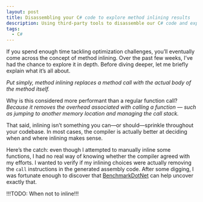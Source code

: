 ```yaml
---
layout: post
title: Disassembling your C# code to explore method inlining results
description: Using third-party tools to disassemble our C# code and explore the results of method inlining.
tags:
  - C#
---
```

If you spend enough time tackling optimization challenges, you’ll eventually come across the concept of method inlining. Over the past few weeks, I’ve had the chance to explore it in depth. Before diving deeper, let me briefly explain what it’s all about.

_Put simply, method inlining replaces a method call with the actual body of the method itself._

Why is this considered more performant than a regular function call? _Because it removes the overhead associated with calling a function — such as jumping to another memory location and managing the call stack._

That said, inlining isn’t something you can—or should—sprinkle throughout your codebase. In most cases, the compiler is actually better at deciding when and where inlining makes sense.

Here’s the catch: even though I attempted to manually inline some functions, I had no real way of knowing whether the compiler agreed with my efforts. I wanted to verify if my inlining choices were actually removing the `call` instructions in the generated assembly code. After some digging, I was fortunate enough to discover that [BenchmarkDotNet](https://benchmarkdotnet.org) can help uncover exactly that.

!!!TODO: When not to inline!!!
